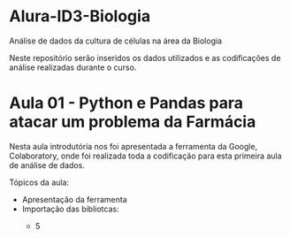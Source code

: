 # Alura-ID3-Biologia
Análise de dados da cultura de células na área da Biologia

Neste repositório serão inseridos os dados utilizados e as codificações de análise realizadas durante o curso.

# Aula 01 - Python e Pandas para atacar um problema da Farmácia

Nesta aula introdutória nos foi apresentada a ferramenta da Google, Colaboratory, onde foi realizada toda a codificação para esta primeira aula de análise de dados.

Tópicos da aula:
<ul>
  <li>Apresentação da ferramenta</li>
  <li>Importação das bibliotcas:</li>
  <ul><li>5</li></ul>
<ul/>
